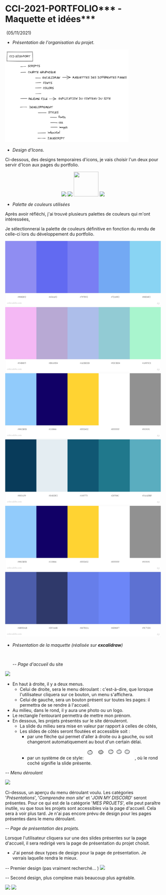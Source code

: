 # CCI-2021-PORTFOLIO*** - Maquette  et idées***



​                                                                                                                                                                                                    (05/11/2021)

- *Présentation de l'organisation du projet.*

<img src="CHARTE GRAPHIQUE\IMAGES\rangement.png" height="300px" width="400px">



- *Design d'Icons.*

Ci-dessous, des designs temporaires d'icons, je vais choisir l'un deux pour servir d'Icon aux pages du portfolio.

<center>



<img src="DEVELOPPEMENT\@ico\favicon-1.ico">



<img src="DEVELOPPEMENT\@ico\favicon-2.ico">



<img src="DEVELOPPEMENT\@ico\favicon-3.ico" height="80px" width="80px">



<img src="DEVELOPPEMENT\@ico\favicon-4.ico">

</center>

- *Palette de couleurs utilisées* 

Après avoir réfléchi, j'ai trouvé plusieurs palettes de couleurs qui m'ont intéressées, 

Je sélectionnerai la palette de couleurs définitive en fonction du rendu de celle-ci lors du développement du portfolio.

<img src="CHARTE GRAPHIQUE\IMAGES\PALETTES DE COULEURS\AC - Palette 1.jpeg">

<img src="CHARTE GRAPHIQUE\IMAGES\PALETTES DE COULEURS\AC - Palette 2.jpeg">

<img src="CHARTE GRAPHIQUE\IMAGES\PALETTES DE COULEURS\AC - Palette 3.jpeg">

<img src="CHARTE GRAPHIQUE\IMAGES\PALETTES DE COULEURS\AC - Palette 4.jpeg">

<img src="CHARTE GRAPHIQUE\IMAGES\PALETTES DE COULEURS\AC - Palette 5.jpeg">

<img src="CHARTE GRAPHIQUE\IMAGES\PALETTES DE COULEURS\AC - Palette 6.jpeg">

- *Présentation de la maquette (réalisée sur **excalidraw**)*

  ​	

  *-- Page d'accueil* du site

<img src="CHARTE GRAPHIQUE\IMAGES\Page d'arrivée.png">

- En haut à droite, il y a deux menus. 
  - Celui de droite, sera le menu déroulant : c'est-à-dire, que lorsque l'utilisateur cliquera sur ce bouton, un menu s'affichera.
  - Celui de gauche, sera un bouton présent sur toutes les pages: il permettra de se rendre à l'accueil.
- Au milieu, dans le rond, il y aura une photo ou un logo.
- Le rectangle l'entourant permettra de mettre mon prénom.
- En dessous, les projets présentés sur le site dérouleront. 
  - La slide du milieu sera mise en valeur par rapport à celles de côtés,
  - Les slides de côtés seront floutées et accessible soit :
    - par une flèche qui permet d'aller à droite ou à gauche, ou soit changeront automatiquement au bout d'un certain délai.
    - par un système de ce style:  <img src="CHARTE GRAPHIQUE\IMAGES\button.png"> , où le rond coché signifie la slide présente.

*-- Menu déroulant*

<img src="CHARTE GRAPHIQUE\IMAGES\Menu déroulant.png" />

Ci-dessus, un aperçu du menu déroulant voulu. Les catégories '*Présentations*', '*Comprendre mon site*' et '*JOIN MY DISCORD*' seront présentes. Pour ce qui est de la catégorie '*MES PROJETS*', elle peut paraître inutile, vu que tous les projets sont accessibles via la page d'accueil. Cela sera à voir plus tard. Je n'ai pas encore prévu de design pour les pages présentes dans le menu déroulant.



-- *Page de présentation des projets.*

Lorsque l'utilisateur cliquera sur une des slides présentes sur la page d'accueil, il sera redirigé vers la page de présentation du projet choisit. 

- J'ai pensé deux types de design pour la page de présentation. Je verrais laquelle rendra le mieux.

-- Premier design (pas vraiment recherché...
)
<img src="CHARTE GRAPHIQUE\IMAGES\Page présentation 1.png">


-- Second design, plus complexe mais beaucoup plus agréable.

<img src="CHARTE GRAPHIQUE\IMAGES\Page présentation 2.1.png">


<img src="CHARTE GRAPHIQUE\IMAGES\Page présentation 2.png">





